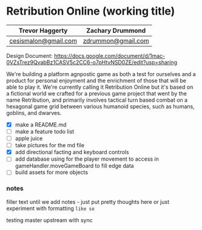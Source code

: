 # Retribution Online (working title) 
| Trevor Haggerty | Zachary Drummond |
| ------------- | ------------- |
| cesismalon@gmail.com | zdrummon@gmail.com |

Design Document: https://docs.google.com/document/d/1mac-0VZsTrez9QvabBz1CASV5c2CC6-o7pHtvNSD0ZE/edit?usp=sharing

We're building a platform agnpostic game as both a test for ourselves and a product for personal enjoyment and the enrichment of those that will be able to play it. We're currently calling it Retribution Online but it's based on a fictional world we crafted for a previous game project that went by the name Retribution, and primarily involves tactical turn based combat on a hexagonal game grid between various humanoid species, such as humans, goblins, and dwarves.

- [x] make a README.md
- [ ] make a feature todo list
- [ ] apple juice
- [ ] take pictures for the md file
- [x] add directional facting and keyboard controls
- [ ] add database using for the player movement to access in gameHandler.moveGameBoard to fill edge data
- [ ] build assets for more objects
 ### notes
filler text until we add notes - just put pretty thoughts here
or just experiment with formatting `like so`

testing master upstream with sync
